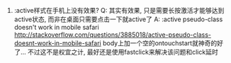 1. :active样式在手机上没有效果?
   Q: 其实有效果, 只是需要长按激活才能够达到active状态, 而非在桌面只需要点击一下就active了
   A: :active pseudo-class doesn't work in mobile safari
      http://stackoverflow.com/questions/3885018/active-pseudo-class-doesnt-work-in-mobile-safari
      body上加一个空的ontouchstart就神奇的好了...
      不过这不是权宜之计, 最好还是使用fastclick来解决该问题和click延时